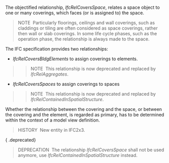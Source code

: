 The objectified relationship, _IfcRelCoversSpace_, relates a space object to one or many coverings, which faces (or is assigned to) the space.

> NOTE&nbsp; Particularly floorings, ceilings and wall coverings, such as claddings or tiling are often considered as space coverings, rather then wall or slab coverings. In some life cycle phases, such as the operation phase, the relationship is always made to the space.

The IFC specification provides two relationships:

* _IfcRelCoversBldgElements_ to assign coverings to elements. 
>> NOTE&nbsp; This relationship is now deprecated and replaced by _IfcRelAggregates_. 
* _IfcRelCoversSpaces_ to assign coverings to spaces   
>> NOTE&nbsp; This relationship is now deprecated and replaced by _IfcRelContainedInSpatialStructure_. 

Whether the relationship between the covering and the space, or between the covering and the element, is regarded as primary, has to be determined within the context of a model view definition.

> HISTORY&nbsp; New entity in IFC2x3.

{ .deprecated}
> DEPRECATION&nbsp; The relationship _IfcRelCoversSpace_ shall not be used anymore, use _IfcRelContainedInSpatialStructure_ instead.